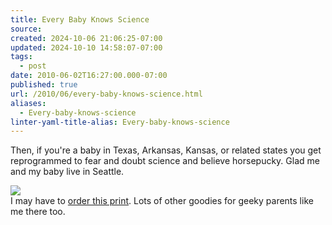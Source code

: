 ```yaml
---
title: Every Baby Knows Science
source: 
created: 2024-10-06 21:06:25-07:00
updated: 2024-10-10 14:58:07-07:00
tags:
  - post
date: 2010-06-02T16:27:00.000-07:00
published: true
url: /2010/06/every-baby-knows-science.html
aliases:
  - Every-baby-knows-science
linter-yaml-title-alias: Every-baby-knows-science
---
```



Then, if you're a baby in Texas, Arkansas, Kansas, or related states you get reprogrammed to fear and doubt science and believe horsepucky. Glad me and my baby live in Seattle.  
  
[![](http://img1.etsystatic.com/000/0/5142692/il_570xN.194797245.jpg)](https://www.etsy.com/listing/62394358/scientific-method-every-baby-knows-it)  
I may have to [order this print](https://www.etsy.com/listing/62394358/scientific-method-every-baby-knows-it). Lots of other goodies for geeky parents like me there too.